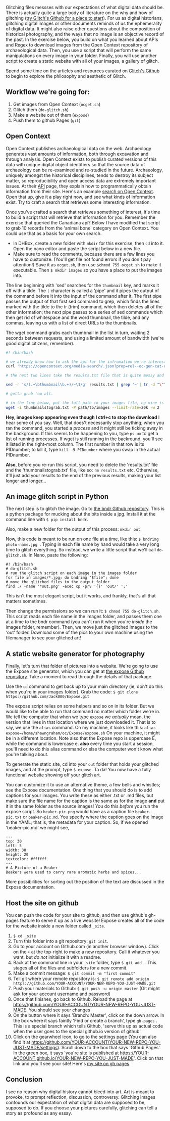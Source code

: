 
Glitching files messses with our expectations of what digital data should be. There is actually quite a large body of literature on the why and how of glitching ([try Glitch's Github for a place to start](https://github.com/GlitchTools/Glitch-Arts-Resources#writings)). For us as digital historians, glitching digital images or other documents reminds of us the ephemerality of digital data. It might also raise other questions about the composition of historical photography, and the ways that no image is an objective record of the past. In the exercise below, you build on what you learned about APIs and Regex to download images from the Open Context repository of archaeological data. Then, you use a script that will perform the same manipulations on every image in your folder. Finally, you will use another script to create a static website with all of your images, a gallery of glitch.

Spend some time on the articles and resources curated on [Glitch's Github](https://github.com/GlitchTools/Glitch-Arts-Resources) to begin to explore the philosophy and aesthetic of Glitch.

## Workflow we're going for:

1. Get images from Open Context (`ocget.sh`)
2. Glitch them (`do-glitch.sh`)
3. Make a website out of them (`expose`)
4. Push them to github Pages (`git`)

## Open Context

Open Context publishes archaeological data on the web. Archaeology generates vast amounts of information, both through excavation and through analysis. Open Context exists to publish curated versions of this data with unique digital object identifiers so that the source data of archaeology can be re-examined and re-studied in the future. Archaeology, uniquely amongst the historical disciplines, tends to destroy its subject matter, so reproducibility and open access data are extremely important issues. At their [API](https://opencontext.org/about/services) page, they explain how to programmatically obtain information from their site. Here's an example [search on Open Context](https://opencontext.org/media-search/.json?prop=rel--oc-gen-cat-object||rel--oc-gen-cat-animal-bone&response=uri-meta&rows=10). Open that up, give it a play right now, and see what kinds of information exist. Try to craft a search that retrieves some interesting information.

Once you've crafted a search that retrieves something of interest, it's time to build a script that will retrieve that information for you. Remember the exercise that queried the Canadiana api? Below I have modified that script to grab 10 records from the 'animal bone' category on Open Context. You could use that as a basis for your own search.

+ In DHBox, create a new folder with `mkdir` for this exercise, then `cd` into it. Open the nano editor and paste the script below in a new file.
+ Make sure to read the comments, because there are a few lines you have to customize. (You'll get file not found errors if you don't pay attention!) Save it as `ocget.sh`, then use `$chmod 755 ocget.sh` to make it executable. Then `$ mkdir images` so you have a place to put the images into.

The line beginning with 'sed' searches for the `thumbnail` key, and marks it off with a tilde. The `|` character is called a 'pipe' and it pipes the output of the command before it into the input of the command after it. The first pipe passes the output of that first sed command to grep, which finds the lines marked with the tilde to the tr (trim) command, which then deletes all of the other information; the next pipe passes to a series of sed commands which then get rid of whitespace and the word thumbnail, the tilde, and any commas, leaving us with a list of direct URLs to the thumbnails.

The wget command grabs each thumbnail in the list in turn, waiting 2 seconds between requests, and using a limited amount of bandwidth (we're good digital citizens, remember).

```bash
#! /bin/bash

# we already know how to ask the api for the infromation we're interested in, from studying opencontex.org' api documentation. Below we ask for a 10 records related to animal bones
curl 'https://opencontext.org/media-search/.json?prop=rel--oc-gen-cat-object||rel--oc-gen-cat-animal-bone&response=uri-meta&rows=10' >> results.txt

# the next two lines take the results.txt file that is quite messy and clean it up. I'll try to explain what they all mean. Basically, tr deletes a given character - so we delete quotation marks "\"" (the slash tells the computer not to treat the quotation mark as a computer code, but as a quotation mark itself), to erase spaces, and to find the phrase "key:" and delete it too.

sed -r 's/(.+\bthumbnail\b.+)/~\1/g' results.txt | grep '~'| tr -d "\"" | tr -d "{" | tr -d "}" | tr -s " " | sed '/^\s*$/d' | tr -d ' ' | sed 's/\bthumbnail:\b//g' | sed 's/,//g' | sed 's/~//g'> thumbnailstograb.txt

# gotta grab 'em all.

# in the line below, put the full path to your images file, eg mine is home/shawngraham/oc/images. Yours might be home/yourname/oc/images
wget -i thumbnailstograb.txt -P path/to/images --limit-rate=20k -w 2
```

**Hey, images keep appearing even though I ctrl+c to stop the download** I hear some of you say. Well, that does't necessarily stop anything; when you ran the command, you started a _process_ and it might still be ticking away in the background. If this seems to be happening to you, type `ps ux` to get a list of running processes. If wget is still running in the backround, you'll see it listed in the right-most column. The first number in that row is its PIDnumber; to kill it, type `kill -9 PIDnumber` where you swap in the actual PIDnumber.

**Also**, before you re-run this script, you need to delete the 'results.txt' file and the 'thumbnailstograb.txt' file, like so: `rm results.txt` etc. Otherwise, it'll just add your results to the end of the previous results, making your list longer and longer...

## An image glitch script in Python

The next step is to glitch the image. Go to [the bndr Github repository](https://github.com/Xpktro/bndr). This is a python package for mucking about the bits inside a jpg. Install it at the command line with `$ pip install bndr`.

Also, make a new folder for the output of this process: `mkdir out`.

Now, this code is meant to be run on one file at a time, like this: `$ bndrimg photo-name.jpg `. Typing in each file name by hand would take a very long time to glitch everything. So instead, we write a little script that we'll call `do-glitch.sh`. In Nano, paste the following:

```
#! /bin/bash
# do-glitch.sh
# run the glitch script on each image in the images folder
for file in images/*.jpg; do bndrimg "$file"; done
# move the glitched files to the output folder
find ./ -name '*out.png' -exec cp -prv '{}' 'out/' ';'
```
This isn't the most elegant script, but it works, and frankly, that's all that matters sometimes.

Then change the permissions so we can run it: `$ chmod 755 do-glitch.sh`. This script reads each file name in the images folder, and passes them one at a time to the bndr command (you can't run it when you're *inside* the images folder, remember). Then, we move just the glitched images to the 'out' folder. Download some of the pics to your own machine using the filemanager to see your glitched art!

## A static website generator for photography

Finally, let's turn that folder of pictures into a website. We're going to use the Exposé site generator, which you can get at [the expose Github repository](https://github.com/Jack000/expose). Take a moment to read through the details of that package.

Use the `cd` command to get back up to your main directory (ie, don't do this when you're in your images folder). Grab the code:
`$ git clone https://github.com/Jack000/Expose.git`

The expose script relies on some helpers and so on in its folder. But we would like to be able to run that command no matter which folder we're in. We tell the computer that when we type `expose` we *actually* mean, the version that lives in that location where we just downloaded it. That is to say, we use the `alias` command. On my machine, it looks like this:
`alias expose=/home/shawngraham/oc/Expose/expose.sh` On your machine, it might be in a different location. Note also that the Expose repo is uppercase E, while the command is lowercase e. **also** every time you start a session, you'll need to do this alias command or else the computer won't know what you're talking about.

To generate the static site, cd into your `out` folder that holds your glitched images, and at the prompt, type `$ expose`. Ta da! You now have a fully functional website showing off your glitch art.

You can customize it to use an alternative theme, a few bells and whistles; see the Expose documentation. One thing that you should do is to add captions for your images. You write these as either .txt or .md files, but make sure the file name for the caption is the same as for the image **and** put it in the same folder as the source images! You do this *before* you run the expose script. So `beaker-pic.png` would have as a caption file `beaker-pic.txt` or `beaker-pic.md`. You specify where the caption goes on the image in the YAML; that is, the metadata for your caption. So, if we opened 'beaker-pic.md' we might see,

```
---
top: 30
left: 5
width: 30
height: 20
textcolor: #ffffff
---
# A Picture of a Beaker
Beakers were used to carry rare aromatic herbs and spices...

```
More possibilities for sorting out the position of the text are discussed in the Expose documentation.

## Host the site on github

You can push the code for your site to github, and then use github's gh-pages feature to serve it up as a live website! Expose creates all of the code for the website inside a new folder called `_site`.

1. `$ cd _site`
2. Turn this folder into a git repository: `git init`.
3. Go to your account on Github.com (in another browser window). Click on the `+` at the top-right to make a new repository. Call it whatever you want, but *do not* initialize it with a readme.
4. Back at the command line in your `_site` folder, type `$ git add .` This stages all of the files and subfolders for a new commit.
5. Make a commit message: `$ git commit -m "first commit"`
6. Tell git where your remote repository is: `$ git remote add origin https://github.com/YOUR-ACCOUNT/YOUR-NEW-REPO-YOU-JUST-MADE.git`
7. Push your materials to Github: `$ git push -u origin master` (Git might ask for your account username and password)
8. Once that finishes, go back to Github. Reload the page at https://github.com/YOUR-ACCOUNT/YOUR-NEW-REPO-YOU-JUST-MADE. You should see your changes
9. On the button where it says 'Branch: Master', click on the down arrow. In the box where it says faintly 'Find or create a branch', type `gh-pages` . This is a special branch which tells Github, 'serve this up as actual code when the user goes to the special github.io version of github'.
10. Click on the gearwheel icon, to go to the settings page (You can also find it at https://github.com/YOUR-ACCOUNT/YOUR-NEW-REPO-YOU-JUST-MADE/settings). Scroll down to the box that says 'Github Pages'. In the green box, it says 'you're site is published at https://YOUR-ACCOUNT.github.io/YOUR-NEW-REPO-YOU-JUST-MADE'. Click on that link and you'll see your site! Here's [my site on gh pages](https://shawngraham.github.io/exposetest/site/).

## Conclusion

I see no reason why digital history cannot bleed into art. Art is meant to provoke, to prompt reflection, discussion, controversy. Glitching images confounds our expectation of what digital data are supposed to be, supposed to do. If you choose your pictures carefully, glitching can tell a story as profound as any essay.
